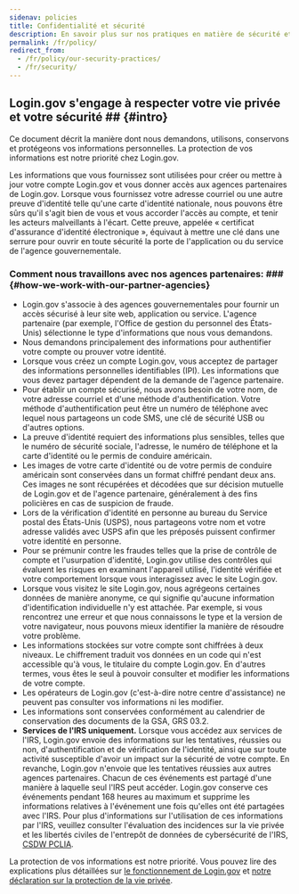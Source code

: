 ```yaml
---
sidenav: policies
title: Confidentialité et sécurité
description: En savoir plus sur nos pratiques en matière de sécurité et de confidentialité
permalink: /fr/policy/
redirect_from:
  - /fr/policy/our-security-practices/
  - /fr/security/
---
```

## Login.gov s'engage à respecter votre vie privée et votre sécurité ## {#intro}

Ce document décrit la manière dont nous demandons, utilisons, conservons et protégeons vos informations personnelles. La protection de vos informations est notre priorité chez Login.gov.

Les informations que vous fournissez sont utilisées pour créer ou mettre à jour votre compte Login.gov et vous donner accès aux agences partenaires de Login.gov. Lorsque vous fournissez votre adresse courriel ou une autre preuve d'identité telle qu'une carte d'identité nationale, nous pouvons être sûrs qu'il s'agit bien de vous et vous accorder l'accès au compte, et tenir les acteurs malveillants à l'écart. Cette preuve, appelée « certificat d'assurance d'identité électronique », équivaut à mettre une clé dans une serrure pour ouvrir en toute sécurité la porte de l'application ou du service de l'agence gouvernementale.

###  Comment nous travaillons avec nos agences partenaires: ### {#how-we-work-with-our-partner-agencies}

* Login.gov s'associe à des agences gouvernementales pour fournir un accès sécurisé à leur site web, application ou service. L'agence partenaire (par exemple, l'Office de gestion du personnel des États-Unis) sélectionne le type d'informations que nous vous demandons.
* Nous demandons principalement des informations pour authentifier votre compte ou prouver votre identité.
* Lorsque vous créez un compte Login.gov, vous acceptez de partager des informations personnelles identifiables (IPI). Les informations que vous devez partager dépendent de la demande de l'agence partenaire.
* Pour établir un compte sécurisé, nous avons besoin de votre nom, de votre adresse courriel et d'une méthode d'authentification. Votre méthode d'authentification peut être un numéro de téléphone avec lequel nous partageons un code SMS, une clé de sécurité USB ou d'autres options.
* La preuve d'identité requiert des informations plus sensibles, telles que le numéro de sécurité sociale, l'adresse, le numéro de téléphone et la carte d'identité ou le permis de conduire américain.
* Les images de votre carte d'identité ou de votre permis de conduire américain sont conservées dans un format chiffré pendant deux ans. Ces images ne sont récupérées et décodées que sur décision mutuelle de Login.gov et de l'agence partenaire, généralement à des fins policières en cas de suspicion de fraude.
* Lors de la vérification d'identité en personne au bureau du Service postal des États-Unis (USPS), nous partageons votre nom et votre adresse validés avec USPS afin que les préposés puissent confirmer votre identité en personne.
* Pour se prémunir contre les fraudes telles que la prise de contrôle de compte et l'usurpation d'identité, Login.gov utilise des contrôles qui évaluent les risques en examinant l'appareil utilisé, l'identité vérifiée et votre comportement lorsque vous interagissez avec le site Login.gov.
* Lorsque vous visitez le site Login.gov, nous agrégeons certaines données de manière anonyme, ce qui signifie qu'aucune information d'identification individuelle n'y est attachée. Par exemple, si vous rencontrez une erreur et que nous connaissons le type et la version de votre navigateur, nous pouvons mieux identifier la manière de résoudre votre problème.
* Les informations stockées sur votre compte sont chiffrées à deux niveaux. Le chiffrement traduit vos données en un code qui n'est accessible qu'à vous, le titulaire du compte Login.gov. En d'autres termes, vous êtes le seul à pouvoir consulter et modifier les informations de votre compte.
* Les opérateurs de Login.gov (c'est-à-dire notre centre d'assistance) ne peuvent pas consulter vos informations ni les modifier.
* Les informations sont conservées conformément au calendrier de conservation des documents de la GSA, GRS 03.2.
* **Services de l'IRS uniquement.** Lorsque vous accédez aux services de l'IRS, Login.gov envoie des informations sur les tentatives, réussies ou non, d'authentification et de vérification de l'identité, ainsi que sur toute activité susceptible d'avoir un impact sur la sécurité de votre compte. En revanche, Login.gov n'envoie que les tentatives réussies aux autres agences partenaires. Chacun de ces événements est partagé d'une manière à laquelle seul l'IRS peut accéder. Login.gov conserve ces événements pendant 168 heures au maximum et supprime les informations relatives à l'événement une fois qu'elles ont été partagées avec l'IRS. Pour plus d'informations sur l'utilisation de ces informations par l'IRS, veuillez consulter l'évaluation des incidences sur la vie privée et les libertés civiles de l'entrepôt de données de cybersécurité de l'IRS, [CSDW PCLIA](https://www.irs.gov/pub/irs-pia/csdw-pia.pdf).

La protection de vos informations est notre priorité. Vous pouvez lire des explications plus détaillées sur [le fonctionnement de Login.gov](/fr/policy/how-does-it-work/) et [notre déclaration sur la protection de la vie privée](/fr/policy/our-privacy-act-statement/).

